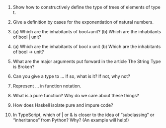 1. Show how to constructively define the type of trees of elements of type t.

2. Give a definition by cases for the exponentiation of natural numbers.

3. (a) Which are the inhabitants of bool+unit? (b) Which are the inhabitants of bool | unit?

4. (a) Which are the inhabitants of bool x unit (b) Which are the inhabitants of bool -> unit?

5. What are the major arguments put forward in the article The String Type is Broken?

6. Can you give a type to ... If so, what is it? If not, why not?

7. Represent ... in function notation.

8. What is a pure function? Why do we care about these things?

9. How does Haskell isolate pure and impure code?

10. In TypeScript, which of | or & is closer to the idea of “subclassing” or “inheritance” from Python? Why? (An example will help!)
